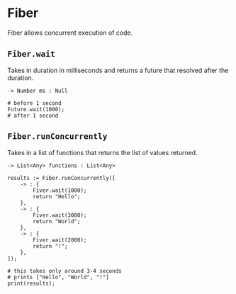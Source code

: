 # Fiber

Fiber allows concurrent execution of code.

## `Fiber.wait`

Takes in duration in milliseconds and returns a future that resolved after the duration.

```title="Signature"
-> Number ms : Null
```

```title="Example"
# before 1 second
Future.wait(1000);
# after 1 second
```

## `Fiber.runConcurrently`

Takes in a list of functions that returns the list of values returned.

```title="Signature"
-> List<Any> functions : List<Any>
```

```title="Example"
results := Fiber.runConcurrently([
    -> : {
        Fiver.wait(1000);
        return "Hello";
    },
    -> : {
        Fiver.wait(3000);
        return "World";
    },
    -> : {
        Fiver.wait(2000);
        return "!";
    },
]);

# this takes only around 3-4 seconds
# prints ["Hello", "World", "!"]
print(results);
```
